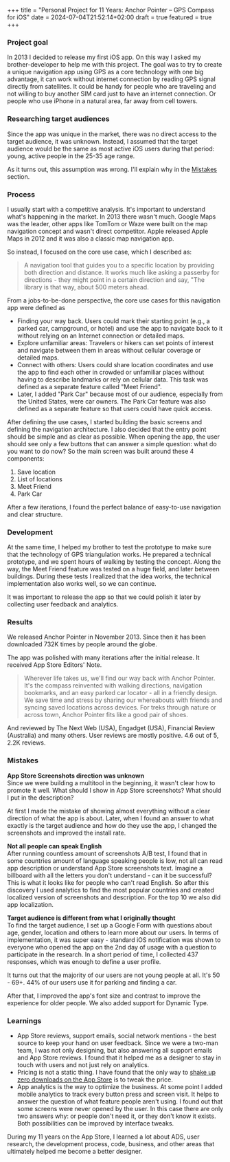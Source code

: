 +++
title = "Personal Project for 11 Years: Anchor Pointer – GPS Compass for iOS"
date = 2024-07-04T21:52:14+02:00
draft = true
featured = true
+++

### Project goal

In 2013 I decided to release my first iOS app. On this way I asked my brother-developer to help me with this project. The goal was to try to create a unique navigation app using GPS as a core technology with one big advantage, it can work without internet connection by reading GPS signal directly from satellites. It could be handy for people who are traveling and not willing to buy another SIM card just to have an internet connection. Or people who use iPhone in a natural area, far away from cell towers.

### Researching target audiences

Since the app was unique in the market, there was no direct access to the target audience, it was unknown. Instead, I assumed that the target audience would be the same as most active iOS users during that period: young, active people in the 25-35 age range.

As it turns out, this assumption was wrong. I'll explain why in the [Mistakes](#mistakes) section.

### Process

I usually start with a competitive analysis. It's important to understand what's happening in the market. In 2013 there wasn't much. Google Maps was the leader, other apps like TomTom or Waze were built on the map navigation concept and wasn't direct competitor. Apple released Apple Maps in 2012 and it was also a classic map navigation app. 

So instead, I focused on the core use case, which I described as:
> A navigation tool that guides you to a specific location by providing both direction and distance. It works much like asking a passerby for directions - they might point in a certain direction and say, "The library is that way, about 500 meters ahead.

From a jobs-to-be-done perspective, the core use cases for this navigation app were defined as
- Finding your way back. Users could mark their starting point (e.g., a parked car, campground, or hotel) and use the app to navigate back to it without relying on an Internet connection or detailed maps.
- Explore unfamiliar areas: Travelers or hikers can set points of interest and navigate between them in areas without cellular coverage or detailed maps.
- Connect with others: Users could share location coordinates and use the app to find each other in crowded or unfamiliar places without having to describe landmarks or rely on cellular data. This task was defined as a separate feature called "Meet Friend".
- Later, I added "Park Car" because most of our audience, especially from the United States, were car owners. The Park Car feature was also defined as a separate feature so that users could have quick access. 

After defining the use cases, I started building the basic screens and defining the navigation architecture. I also decided that the entry point should be simple and as clear as possible. When opening the app, the user should see only a few buttons that can answer a simple question: what do you want to do now? So the main screen was built around these 4 components:
1. Save location
2. List of locations
3. Meet Friend
4. Park Car

After a few iterations, I found the perfect balance of easy-to-use navigation and clear structure. 

### Development

At the same time, I helped my brother to test the prototype to make sure that the technology of GPS triangulation works. He prepared a technical prototype, and we spent hours of walking by testing the concept. Along the way, the Meet Friend feature was tested on a huge field, and later between buildings. During these tests I realized that the idea works, the technical implementation also works well, so we can continue. 

It was important to release the app so that we could polish it later by collecting user feedback and analytics.

### Results

We released Anchor Pointer in November 2013. Since then it has been downloaded 732K times by people around the globe. 

The app was polished with many iterations after the initial release. It received App Store Editors' Note. 
> Wherever life takes us, we'll find our way back with Anchor Pointer. It's the compass reinvented with walking directions, navigation bookmarks, and an easy parked car locator - all in a friendly design. We save time and stress by sharing our whereabouts with friends and syncing saved locations across devices. For treks through nature or across town, Anchor Pointer fits like a good pair of shoes.

And reviewed by The Next Web (USA), Engadget (USA), Financial Review (Australia) and many others. User reviews are mostly positive. 4.6 out of 5, 2.2K reviews.

### Mistakes

**App Store Screenshots direction was unknown**\
Since we were building a multitool in the beginning, it wasn't clear how to promote it well. What should I show in App Store screenshots? What should I put in the description? 

At first I made the mistake of showing almost everything without a clear direction of what the app is about. Later, when I found an answer to what exactly is the target audience and how do they use the app, I changed the screenshots and improved the install rate.

**Not all people can speak English**\
After running countless amount of screenshots A/B test, I found that in some countries amount of language speaking people is low, not all can read app description or understand App Store screenshots text. Imagine a billboard with all the letters you don't understand - can it be successful? This is what it looks like for people who can't read English. So after this discovery I used analytics to find the most popular countries and created localized version of screenshots and description. For the top 10 we also did app localization. 

**Target audience is different from what I originally thought**\
To find the target audience, I set up a Google Form with questions about age, gender, location and others to learn more about our users. In terms of implementation, it was super easy - standard iOS notification was shown to everyone who opened the app on the 2nd day of usage with a question to participate in the research. In a short period of time, I collected 437 responses, which was enough to define a user profile.

It turns out that the majority of our users are not young people at all. It's 50 - 69+. 
44% of our users use it for parking and finding a car. 

After that, I improved the app's font size and contrast to improve the experience for older people. We also added support for Dynamic Type. 

### Learnings

- App Store reviews, support emails, social network mentions - the best source to keep your hand on user feedback. Since we were a two-man team, I was not only designing, but also answering all support emails and App Store reviews. I found that it helped me as a designer to stay in touch with users and not just rely on analytics. 
- Pricing is not a static thing. I have found that the only way to [shake up zero downloads on the App Store](http://localhost:1313/posts/blog/2024/how-to-shake-up-zero-downloads-on-app-store/) is to tweak the price. 
- App analytics is the way to optimize the business. At some point I added mobile analytics to track every button press and screen visit. It helps to answer the question of what feature people aren't using. I found out that some screens were never opened by the user. In this case there are only two answers why: or people don't need it, or they don't know it exists. Both possibilities can be improved by interface tweaks.


During my 11 years on the App Store, I learned a lot about ADS, user research, the development process, code, business, and other areas that ultimately helped me become a better designer. 


